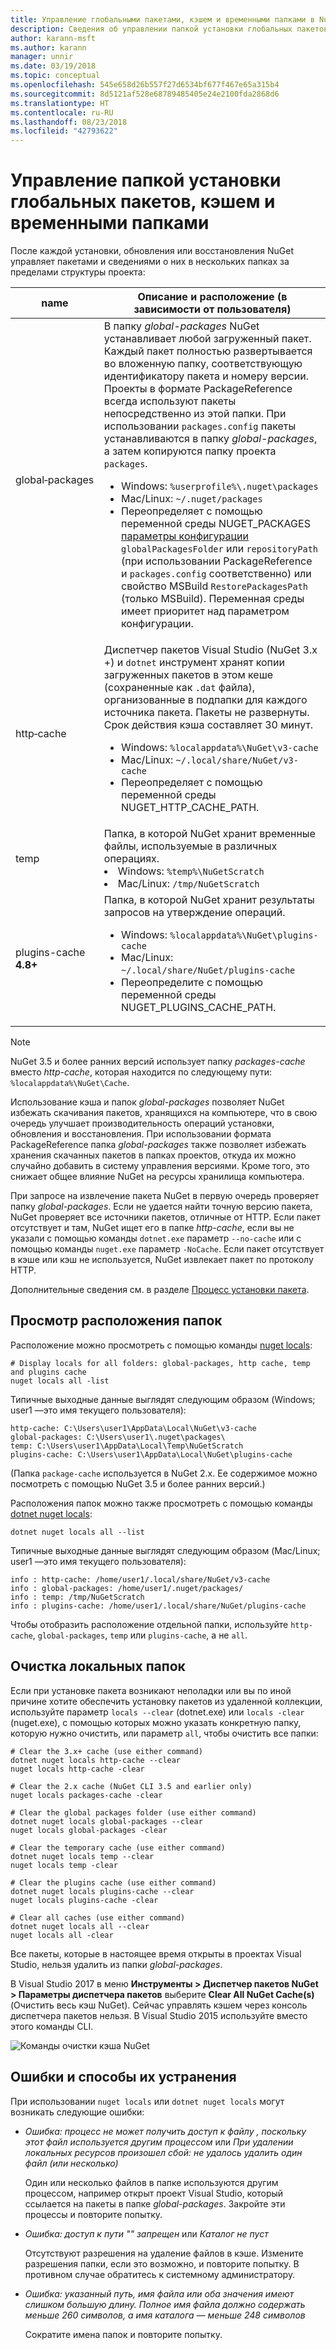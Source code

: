 ```yaml
---
title: Управление глобальными пакетами, кэшем и временными папками в NuGet
description: Сведения об управлении папкой установки глобальных пакетов, кэшем и временными папками на компьютере, которые используются при установке, восстановлении и обновлении пакетов.
author: karann-msft
ms.author: karann
manager: unnir
ms.date: 03/19/2018
ms.topic: conceptual
ms.openlocfilehash: 545e658d26b557f27d6534bf677f467e65a315b4
ms.sourcegitcommit: 8d5121af528e68789485405e24e2100fda2868d6
ms.translationtype: HT
ms.contentlocale: ru-RU
ms.lasthandoff: 08/23/2018
ms.locfileid: "42793622"
---
```

# <a name="managing-the-global-packages-cache-and-temp-folders"></a>Управление папкой установки глобальных пакетов, кэшем и временными папками

После каждой установки, обновления или восстановления NuGet управляет пакетами и сведениями о них в нескольких папках за пределами структуры проекта:

| name | Описание и расположение (в зависимости от пользователя)|
| --- | --- |
| global&#8209;packages | В папку *global-packages* NuGet устанавливает любой загруженный пакет. Каждый пакет полностью развертывается во вложенную папку, соответствующую идентификатору пакета и номеру версии. Проекты в формате PackageReference всегда используют пакеты непосредственно из этой папки. При использовании `packages.config` пакеты устанавливаются в папку *global-packages*, а затем копируются папку проекта `packages`.<br/><ul><li>Windows: `%userprofile%\.nuget\packages`</li><li>Mac/Linux: `~/.nuget/packages`</li><li>Переопределяет с помощью переменной среды NUGET_PACKAGES [параметры конфигурации](../reference/nuget-config-file.md#config-section) `globalPackagesFolder` или `repositoryPath` (при использовании PackageReference и `packages.config` соответственно) или свойство MSBuild `RestorePackagesPath` (только MSBuild). Переменная среды имеет приоритет над параметром конфигурации.</li></ul> |
| http&#8209;cache | Диспетчер пакетов Visual Studio (NuGet 3.x +) и `dotnet` инструмент хранят копии загруженных пакетов в этом кеше (сохраненные как `.dat` файла), организованные в подпапки для каждого источника пакета. Пакеты не развернуты. Срок действия кэша составляет 30 минут.<br/><ul><li>Windows: `%localappdata%\NuGet\v3-cache`</li><li>Mac/Linux: `~/.local/share/NuGet/v3-cache`</li><li>Переопределяет с помощью переменной среды NUGET_HTTP_CACHE_PATH.</li></ul> |
| temp | Папка, в которой NuGet хранит временные файлы, используемые в различных операциях.<br/><li>Windows: `%temp%\NuGetScratch`</li><li>Mac/Linux: `/tmp/NuGetScratch`</li></ul> |
| plugins-cache **4.8+** | Папка, в которой NuGet хранит результаты запросов на утверждение операций.<br/><ul><li>Windows: `%localappdata%\NuGet\plugins-cache`</li><li>Mac/Linux: `~/.local/share/NuGet/plugins-cache`</li><li>Переопределите с помощью переменной среды NUGET_PLUGINS_CACHE_PATH.</li></ul> |

> [!Note]
> NuGet 3.5 и более ранних версий использует папку *packages-cache* вместо *http-cache*, которая находится по следующему пути: `%localappdata%\NuGet\Cache`.

Использование кэша и папок *global-packages* позволяет NuGet избежать скачивания пакетов, хранящихся на компьютере, что в свою очередь улучшает производительность операций установки, обновления и восстановления. При использовании формата PackageReference папка *global-packages* также позволяет избежать хранения скачанных пакетов в папках проектов, откуда их можно случайно добавить в систему управления версиями. Кроме того, это снижает общее влияние NuGet на ресурсы хранилища компьютера.

При запросе на извлечение пакета NuGet в первую очередь проверяет папку *global-packages*. Если не удается найти точную версию пакета, NuGet проверяет все источники пакетов, отличные от HTTP. Если пакет отсутствует и там, NuGet ищет его в папке *http-cache*, если вы не указали с помощью команды `dotnet.exe` параметр `--no-cache` или с помощью команды `nuget.exe` параметр `-NoCache`. Если пакет отсутствует в кэше или кэш не используется, NuGet извлекает пакет по протоколу HTTP.

Дополнительные сведения см. в разделе [Процесс установки пакета](ways-to-install-a-package.md#what-happens-when-a-package-is-installed).

## <a name="viewing-folder-locations"></a>Просмотр расположения папок

Расположение можно просмотреть с помощью команды [nuget locals](../tools/cli-ref-locals.md):

```cli
# Display locals for all folders: global-packages, http cache, temp and plugins cache
nuget locals all -list
```

Типичные выходные данные выглядят следующим образом (Windows; user1 —это имя текущего пользователя):

```output
http-cache: C:\Users\user1\AppData\Local\NuGet\v3-cache
global-packages: C:\Users\user1\.nuget\packages\
temp: C:\Users\user1\AppData\Local\Temp\NuGetScratch
plugins-cache: C:\Users\user1\AppData\Local\NuGet\plugins-cache
```

(Папка `package-cache` используется в NuGet 2.x. Ее содержимое можно посмотреть с помощью NuGet 3.5 и более ранних версий.)

Расположения папок можно также просмотреть с помощью команды [dotnet nuget locals](/dotnet/core/tools/dotnet-nuget-locals):

```cli
dotnet nuget locals all --list
```

Типичные выходные данные выглядят следующим образом (Mac/Linux; user1 —это имя текущего пользователя):

```output
info : http-cache: /home/user1/.local/share/NuGet/v3-cache
info : global-packages: /home/user1/.nuget/packages/
info : temp: /tmp/NuGetScratch
info : plugins-cache: /home/user1/.local/share/NuGet/plugins-cache
```

Чтобы отобразить расположение отдельной папки, используйте `http-cache`, `global-packages`, `temp` или `plugins-cache`, а не `all`.

## <a name="clearing-local-folders"></a>Очистка локальных папок

Если при установке пакета возникают неполадки или вы по иной причине хотите обеспечить установку пакетов из удаленной коллекции, используйте параметр `locals --clear` (dotnet.exe) или `locals -clear` (nuget.exe), с помощью которых можно указать конкретную папку, которую нужно очистить, или параметр `all`, чтобы очистить все папки:

```cli
# Clear the 3.x+ cache (use either command)
dotnet nuget locals http-cache --clear
nuget locals http-cache -clear

# Clear the 2.x cache (NuGet CLI 3.5 and earlier only)
nuget locals packages-cache -clear

# Clear the global packages folder (use either command)
dotnet nuget locals global-packages --clear
nuget locals global-packages -clear

# Clear the temporary cache (use either command)
dotnet nuget locals temp --clear
nuget locals temp -clear

# Clear the plugins cache (use either command)
dotnet nuget locals plugins-cache --clear
nuget locals plugins-cache -clear

# Clear all caches (use either command)
dotnet nuget locals all --clear
nuget locals all -clear
```

Все пакеты, которые в настоящее время открыты в проектах Visual Studio, нельзя удалить из папки *global-packages*.

В Visual Studio 2017 в меню **Инструменты > Диспетчер пакетов NuGet > Параметры диспетчера пакетов** выберите **Clear All NuGet Cache(s)** (Очистить весь кэш NuGet). Сейчас управлять кэшем через консоль диспетчера пакетов нельзя. В Visual Studio 2015 используйте вместо этого команды CLI.

![Команды очистки кэша NuGet](media/options-clear-caches.png)

## <a name="troubleshooting-errors"></a>Ошибки и способы их устранения

При использовании `nuget locals` или `dotnet nuget locals` могут возникать следующие ошибки:

- *Ошибка: процесс не может получить доступ к файлу <package>, поскольку этот файл используется другим процессом* или *При удалении локальных ресурсов произошел сбой: не удалось удалить один файл (или несколько)*

    Один или несколько файлов в папке используются другим процессом, например открыт проект Visual Studio, который ссылается на пакеты в папке *global-packages*. Закройте эти процессы и повторите попытку.

- *Ошибка: доступ к пути "<path>" запрещен* или *Каталог не пуст*

    Отсутствуют разрешения на удаление файлов в кэше. Измените разрешения папки, если это возможно, и повторите попытку. В противном случае обратитесь к системному администратору.

- *Ошибка: указанный путь, имя файла или оба значения имеют слишком большую длину. Полное имя файла должно содержать меньше 260 символов, а имя каталога — меньше 248 символов*

    Сократите имена папок и повторите попытку.
